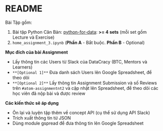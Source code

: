 # README
Bài Tập gồm:
1. Bài tập Python Căn Bản: [python-for-data](../python-for-data/): **>= 4 sets** (mỗi set gồm Lecture và Exercise)
2. `home_assignment_3.ipynb` (**Phần A** - Bắt buộc. **Phần B** - Optional)

**Mục đích của bài Assignment**
- Lấy thông tin các Users từ Slack của DataCracy (BTC, Mentors và Learners)
- `**[Optional 1]**` Đưa danh sách Users lên Google Spreadsheet, để theo dõi 
- `**[Optional 2]**` Lấy thông tin Assignment Submission và số Reviews trên `#atom-assignmentnt2` và cập nhật lên Spreadsheet, để theo dõi các học viên đã nộp bài và được review

**Các kiến thức sẽ áp dụng**
- Ôn lại và luyện tập thêm về concept API (cụ thể sử dụng API Slack)
- Trích xuất thông tin từ JSON
- Dùng module gspread để đưa thông tin lên Google Spreadsheet